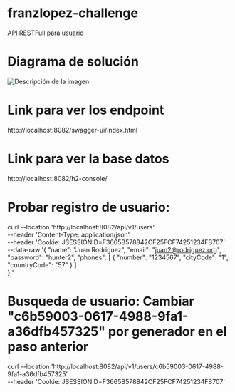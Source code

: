# franzlopez-challenge
API RESTFull para usuario

# Diagrama de solución

<image src="/Diagrama de solucion.png" alt="Descripción de la imagen">

# Link para ver los endpoint
http://localhost:8082/swagger-ui/index.html

# Link para ver la base datos
http://localhost:8082/h2-console/



# Probar registro de usuario:
curl --location 'http://localhost:8082/api/v1/users' \
--header 'Content-Type: application/json' \
--header 'Cookie: JSESSIONID=F3665B578842CF25FCF74251234FB707' \
--data-raw '{
"name": "Juan Rodriguez",
"email": "juan2@rodriguez.org",
"password": "hunter2",
"phones": [
    {
    "number": "1234567",
    "cityCode": "1",
    "countryCode": "57"
    }
    ]   
} 
'
 # Busqueda de usuario: Cambiar "c6b59003-0617-4988-9fa1-a36dfb457325" por generador en el paso anterior
 curl --location 'http://localhost:8082/api/v1/users/c6b59003-0617-4988-9fa1-a36dfb457325' \
--header 'Cookie: JSESSIONID=F3665B578842CF25FCF74251234FB707'
